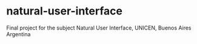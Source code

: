 # natural-user-interface
Final project for the subject Natural User Interface, UNICEN, Buenos Aires Argentina
